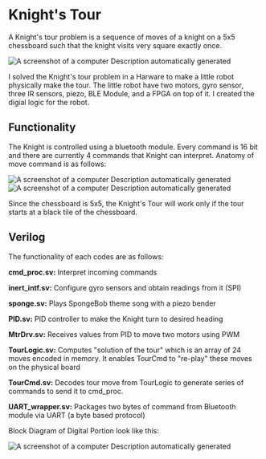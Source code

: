 # Knight's Tour


A Knight's tour problem is a sequence of moves of a knight on a 5x5 chessboard such that the knight visits very square exactly once. 

![A screenshot of a computer Description
automatically generated](./media/KnightsTour.png)

I solved the Knight's tour problem in a Harware to make a little robot physically make the tour. The little robot have two motors, gyro sensor, three IR sensors, piezo, BLE Module, and a FPGA on top of it. I created the digial logic for the robot.

## Functionality
The Knight is controlled using a bluetooth module. Every command is 16 bit and there are currently 4 commands that Knight can interpret. Anatomy of move command is as follows: 

![A screenshot of a computer Description
automatically generated](./media/cmd_Anatomy.png)
![A screenshot of a computer Description
automatically generated](./media/cmd_opcode.png)

Since the chessboard is 5x5, the Knight's Tour will work only if the tour starts at a black tile of the chessboard.

## Verilog
The functionality of each codes are as follows:

**cmd_proc.sv:** Interpret incoming commands

**inert_intf.sv:** Configure gyro sensors and obtain readings from it (SPI)

**sponge.sv:** Plays SpongeBob theme song with a piezo bender

**PID.sv:** PID controller to make the Knight turn to desired heading

**MtrDrv.sv:** Receives values from PID to move two motors using PWM

**TourLogic.sv:** Computes "solution of the tour" which is an array of 24 moves encoded in memory. It enables TourCmd to "re-play" these moves on the physical board

**TourCmd.sv:** Decodes tour move from TourLogic to generate series of commands to send it to cmd_proc.

**UART_wrapper.sv:** Packages two bytes of command from Bluetooth module via UART (a byte based protocol)


Block Diagram of Digital Portion look like this: 

![A screenshot of a computer Description
automatically generated](./media/Block_Diagram.png)